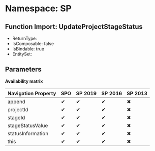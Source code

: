 # Namespace: SP

## Function Import: UpdateProjectStageStatus

- ReturnType: 
- IsComposable: false
- IsBindable: true
- EntitySet: 

## Parameters

**Availability matrix**

Navigation Property | SPO | SP 2019 | SP 2016 | SP 2013
----------|-----|---------|---------|--------
append | ✔ | ✔ | ✔ | ✖
projectId | ✔ | ✔ | ✔ | ✖
stageId | ✔ | ✔ | ✔ | ✖
stageStatusValue | ✔ | ✔ | ✔ | ✖
statusInformation | ✔ | ✔ | ✔ | ✖
this | ✔ | ✔ | ✔ | ✖
